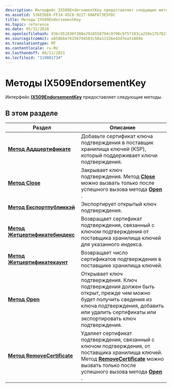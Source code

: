 ```yaml
---
description: Интерфейс IX509EndorsementKey предоставляет следующие методы.
ms.assetid: 536E5DE6-FF14-45C8-9227-68AF673E5FDC
title: Методы IX509EndorsementKey
ms.topic: reference
ms.date: 05/31/2018
ms.openlocfilehash: 83bc951830f308e2918558794c9790c9f57183ca250e17b7821ba2a152428576
ms.sourcegitcommit: e858bbe701567d4583c50a11326e42d7ea51804b
ms.translationtype: MT
ms.contentlocale: ru-RU
ms.lasthandoff: 08/11/2021
ms.locfileid: "119881734"
---
```

# <a name="ix509endorsementkey-methods"></a>Методы IX509EndorsementKey

Интерфейс [**IX509EndorsementKey**](/windows/desktop/api/Certenroll/nn-certenroll-ix509endorsementkey) предоставляет следующие методы.

## <a name="in-this-section"></a>В этом разделе



| Раздел                                                                                        | Описание                                                                                                                                                                                                                                                                                         |
|----------------------------------------------------------------------------------------------|-----------------------------------------------------------------------------------------------------------------------------------------------------------------------------------------------------------------------------------------------------------------------------------------------------|
| [**Метод Аддцертификате**](/windows/desktop/api/Certenroll/nf-certenroll-ix509endorsementkey-addcertificate)<br/>               | Добавьте сертификат ключа подтверждения в поставщик хранилища ключей (KSP), который поддерживает ключи подтверждения.<br/>                                                                                                                                                                                     |
| [**Метод Close**](/windows/desktop/api/Certenroll/nf-certenroll-ix509endorsementkey-close)<br/>                                 | Закрывает ключ подтверждения. Метод [**Close**](/windows/desktop/api/Certenroll/nf-certenroll-ix509endorsementkey-close) можно вызвать только после успешного вызова метода [**Open**](/windows/desktop/api/Certenroll/nf-certenroll-ix509endorsementkey-open) .<br/>                                                                                              |
| [**Метод Експортпубликкэй**](/windows/desktop/api/Certenroll/nf-certenroll-ix509endorsementkey-exportpublickey)<br/>             | Экспортирует открытый ключ подтверждения.<br/>                                                                                                                                                                                                                                                      |
| [**Метод Жетцертификатебиндекс**](/windows/desktop/api/Certenroll/nf-certenroll-ix509endorsementkey-getcertificatebyindex)<br/> | Возвращает сертификат подтверждения, связанный с ключом подтверждения от поставщика хранилища ключей для указанного индекса.<br/>                                                                                                                                                              |
| [**Метод Жетцертификатекаунт**](/windows/desktop/api/Certenroll/nf-certenroll-ix509endorsementkey-getcertificatecount)<br/>     | Возвращает число сертификатов подтверждения в поставщике хранилища ключей.<br/>                                                                                                                                                                                                              |
| [**Метод Open**](/windows/desktop/api/Certenroll/nf-certenroll-ix509endorsementkey-open)<br/>                                   | Открывает ключ подтверждения. Ключ подтверждения должен быть открыт, прежде чем можно будет получить сведения из ключа подтверждения, добавить или удалить сертификаты или экспортировать ключ подтверждения.<br/>                                                                                                  |
| [**Метод RemoveCertificate**](/windows/desktop/api/Certenroll/nf-certenroll-ix509endorsementkey-removecertificate)<br/>         | Удаляет сертификат подтверждения, связанный с ключом подтверждения, от поставщика хранилища ключей. Метод [**RemoveCertificate**](/windows/desktop/api/Certenroll/nf-certenroll-ix509endorsementkey-removecertificate) можно вызвать только после успешного вызова метода [**Open**](/windows/desktop/api/Certenroll/nf-certenroll-ix509endorsementkey-open) .<br/> |



 

 

 





